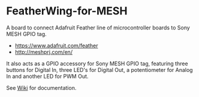 # FeatherWing-for-MESH

A board to connect Adafruit Feather line of microcontroller boards to Sony MESH GPIO tag.

* https://www.adafruit.com/feather
* http://meshprj.com/en/

It also acts as a GPIO accessory for Sony MESH GPIO tag, featuring three buttons for Digital In, three LED's for Digital Out, a potentiometer for Analog In and another LED for PWM Out.

See [Wiki](https://github.com/aerialist/FeatherWing-for-MESH/wiki) for documentation.
